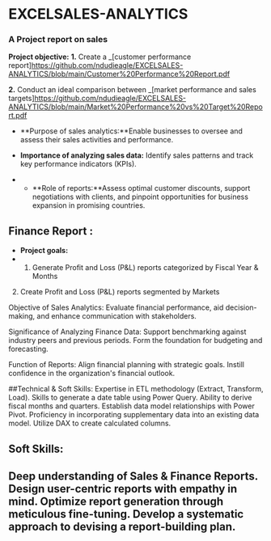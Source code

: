 # EXCELSALES-ANALYTICS

### A Project report on sales
**Project objective:** 
**1.** Create a _[customer performance report]https://github.com/ndudieagle/EXCELSALES-ANALYTICS/blob/main/Customer%20Performance%20Report.pdf

 **2.** Conduct an ideal  comparison between _[market performance and sales targets]https://github.com/ndudieagle/EXCELSALES-ANALYTICS/blob/main/Market%20Performance%20vs%20Target%20Report.pdf

 - **Purpose of sales analytics:**Enable businesses to oversee and assess their sales activities and performance.

- **Importance of analyzing sales data:** Identify sales patterns and track key performance indicators (KPIs).
- - **Role of reports:**Assess optimal customer discounts, support negotiations with clients, and pinpoint opportunities for business expansion in promising countries.
 

## Finance Report :

- **Project goals:**
- 1. Generate Profit and Loss (P&L) reports categorized by Fiscal Year & Months

2. Create Profit and Loss (P&L) reports segmented by Markets

Objective of Sales Analytics: Evaluate financial performance, aid decision-making, and enhance communication with stakeholders.

Significance of Analyzing Finance Data: Support benchmarking against industry peers and previous periods. Form the foundation for budgeting and forecasting.

Function of Reports: Align financial planning with strategic goals. Instill confidence in the organization's financial outlook.

##Technical & Soft Skills:
 Expertise in ETL methodology (Extract, Transform, Load).
 Skills to generate a date table using Power Query.
 Ability to derive fiscal months and quarters.
 Establish data model relationships with Power Pivot.
 Proficiency in incorporating supplementary data into an existing data model.
 Utilize DAX to create calculated columns.

## Soft Skills:
 Deep understanding of Sales & Finance Reports.
 Design user-centric reports with empathy in mind.
 Optimize report generation through meticulous fine-tuning.
 Develop a systematic approach to devising a report-building plan.
- 
